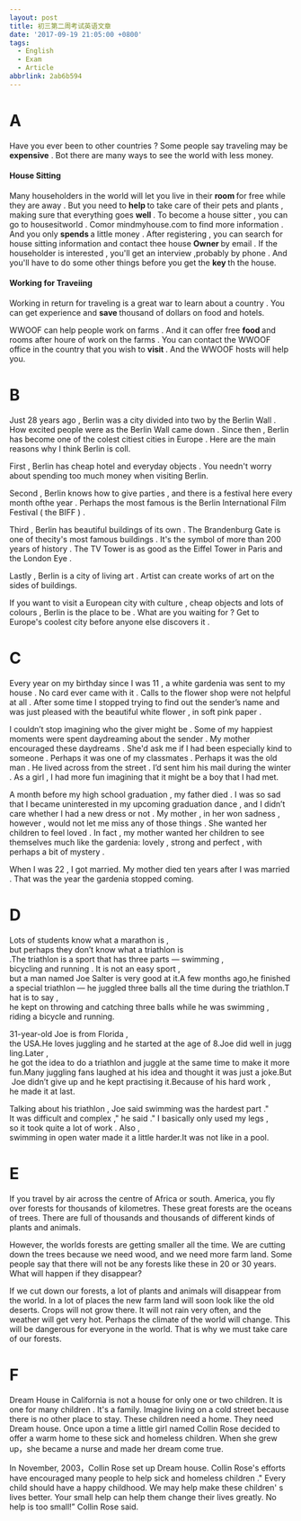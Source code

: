 ```yaml
---
layout: post
title: 初三第二周考试英语文章
date: '2017-09-19 21:05:00 +0800'
tags:
  - English
  - Exam
  - Article
abbrlink: 2ab6b594
---
```


# A

Have you ever been to other countries ? Some people say traveling may be <b>expensive</b> . Bot there are many ways to see the world with less money.

#### House Sitting

Many householders in the world will let you live in their <b> room </b> for free while they are away . But you need to <b> help </b> to take care of their pets and plants , making sure that everything goes <b> well </b> . To become a house sitter , you can go to housesitworld . Comor mindmyhouse.com to find more information . And you only <b> spends </b> a little money . After registering , you can search for house sitting information and contact thee house <b> Owner </b> by email . If the householder is interested , you'll get an interview ,probably by phone . And you'll have to do some other things before you get the <b> key </b> th the house.

#### Working for Traveiing

Working in return for traveling is a great war to learn about a country . You can get experience and <b> save </b>  thousand of dollars on food and hotels.

WWOOF can help people work on farms . And it can offer free <b> food </b> and rooms after houre of work on the farms . You can contact the WWOOF office in the country that you wish to <b> visit </b> . And the WWOOF hosts will help you.


# B

Just 28 years ago , Berlin was a city divided into two by the Berlin Wall . How excited people were as the Berlin Wall came down . Since then , Berlin has become one of the colest citiest cities in Europe . Here are the main reasons why I think Berlin is coll.

First , Berlin has cheap hotel and everyday objects . You needn't worry about spending too much money when visiting Berlin.

Second , Berlin knows how to give parties , and there is a festival here every month ofthe year . Perhaps the most famous is the Berlin International Film Festival ( the BIFF ) .

Third , Berlin has beautiful buildings of its own . The Brandenburg Gate is one of thecity's most famous buildings . It's the symbol of more than 200 years of history . The TV Tower is as good as the Eiffel Tower in Paris and the London Eye .

Lastly , Berlin is a city of living art . Artist can create works of art on the sides of buildings.

If you want to visit a European city with culture , cheap objects and lots of colours , Berlin is the place to be . What are you waiting for ? Get to Europe's coolest city before anyone else discovers it .

# C

Every year on my birthday since I was 11 , a white gardenia was sent to my house . No card ever came with it . Calls to the flower shop were not helpful at all . After some time I stopped trying to find out the sender’s name and was just pleased with the beautiful white flower , in soft pink paper . 

I couldn’t stop imagining who the giver might be . Some of my happiest moments were spent daydreaming about the sender . My mother encouraged these daydreams . She'd ask me if I had been especially kind to someone . Perhaps it was one of my classmates . Perhaps it was the old man . He lived across from the street . I’d sent him his mail during the winter . As a girl , I had more fun imagining that it might be a boy that I had met. 

A month before my high school graduation , my father died . I was so sad that I became uninterested in my upcoming graduation dance , and I didn’t care whether I had a new dress or not . My mother , in her won sadness , however , would not let me miss any of those things . She wanted her children to feel loved . In fact , my mother wanted her children to see themselves much like the gardenia: lovely , strong and perfect , with perhaps a bit of mystery . 

When I was 22 , I got married. My mother died ten years after I was married . That was the year the gardenia stopped coming.

# D

Lots of students know what a marathon is , but perhaps they don’t know what a triathlon is .The triathlon is a sport that has three parts — swimming , bicycling and running . It is not an easy sport , but a man named Joe Salter is very good at it.A few months ago,he finished a special triathlon — he juggled three balls all the time during the triathlon.That is to say  , he kept on throwing and catching three balls while he was swimming , riding a bicycle and running. 

31-year-old Joe is from Florida , the USA.He loves juggling and he started at the age of 8.Joe did well in juggling.Later , he got the idea to do a triathlon and juggle at the same time to make it more fun.Many juggling fans laughed at his idea and thought it was just a joke.But Joe didn’t give up and he kept practising it.Because of his hard work , he made it at last. 

Talking about his triathlon , Joe said swimming was the hardest part ." It was difficult and complex ," he said ." I basically only used my legs , so it took quite a lot of work . Also , swimming in open water made it a little harder.It was not like in a pool.

# E

If you travel by air across the centre of Africa or south. America, you fly over forests for thousands of kilometres. These great forests are the oceans of trees. There are full of thousands and thousands of different kinds of plants and animals.

However, the worlds forests are getting smaller all the time. We are cutting down the trees because we need wood, and we need more farm land. Some people say that there will not be any forests like these in 20 or 30 years. What will happen if they disappear?

If we cut down our forests, a lot of plants and animals will disappear from the world. In a lot of places the new farm land will soon look like the old deserts. Crops will not grow there. It will not rain very often, and the weather will get very hot. Perhaps the climate of the world will change. This will be dangerous for everyone in the world. That is why we must take care of our forests.

# F

Dream House in California is not a house for only one or two children.  It is one for many children . It's a family. Imagine living on a cold street because there is no other place to stay.  These children need a home. They need Dream house. Once upon a time a little girl named Collin Rose decided to offer a warm home to these sick and homeless children.  When she grew up，she became a nurse and made her dream come true.

In November, 2003，Collin Rose set up Dream house. Collin Rose's efforts have encouraged many people to help sick and homeless children ." Every child should have a happy childhood.  We may help make these children' s lives better. Your small help can help them change their lives greatly.  No help is too small!” Collin Rose said.
